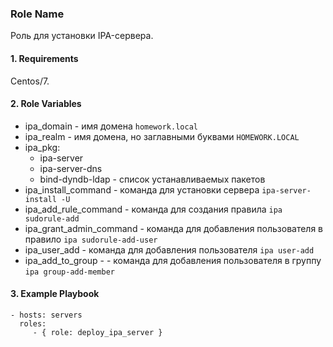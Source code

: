 ### Role Name

Роль для установки IPA-сервера.

#### 1. Requirements

Centos/7.

#### 2. Role Variables

- ipa_domain - имя домена `homework.local`
- ipa_realm - имя домена, но заглавными буквами `HOMEWORK.LOCAL`
- ipa_pkg:
  - ipa-server
  - ipa-server-dns
  - bind-dyndb-ldap  - список устанавливаемых пакетов 
- ipa_install_command - команда для установки сервера `ipa-server-install -U`
- ipa_add_rule_command - команда для создания правила `ipa sudorule-add `
- ipa_grant_admin_command - команда для добавления пользователя в правило `ipa sudorule-add-user`
- ipa_user_add - команда для добавления пользователя  `ipa user-add`
- ipa_add_to_group - - команда для добавления пользователя в группу `ipa group-add-member`

#### 3. Example Playbook

    - hosts: servers
      roles:
         - { role: deploy_ipa_server }
